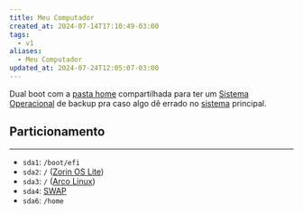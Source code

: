 ```yaml
---
title: Meu Computador
created_at: 2024-07-14T17:10:49-03:00
tags:
  - v1
aliases:
  - Meu Computador
updated_at: 2024-07-24T12:05:07-03:00
---
```

Dual boot com a [pasta home](_insight/2024/07/2024-07-14-Pasta_home.md) compartilhada para ter um [Sistema Operacional](../sementes/2024/06/2024-06-30-Sistema_Operacional.md) de backup pra caso algo dê errado no [sistema](../sementes/2024/06/2024-06-30-Sistema_Operacional.md) principal.
## Particionamento
---
- `sda1`: `/boot/efi`
- `sda2`: `/` ([Zorin OS Lite](_insight/2024/07/2024-07-14-Zorin_OS_Lite.md))
- `sda3`: `/` ([Arco Linux](../sementes/2024/07/2024-07-07-Arco_Linux.md))
- `sda4`: [SWAP](_insight/2024/07/2024-07-14-SWAP.md)
-  `sda6`: `/home` 